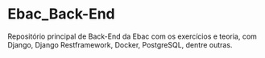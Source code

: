 # Ebac_Back-End
Repositório principal de Back-End da Ebac com os exercícios e teoria, com Django, Django Restframework, Docker, PostgreSQL, dentre outras.
